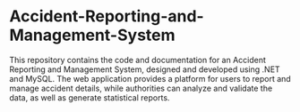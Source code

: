 # Accident-Reporting-and-Management-System
This repository contains the code and documentation for an Accident Reporting and Management System, designed and developed using .NET and MySQL. The web application provides a platform for users to report and manage accident details, while authorities can analyze and validate the data, as well as generate statistical reports.

